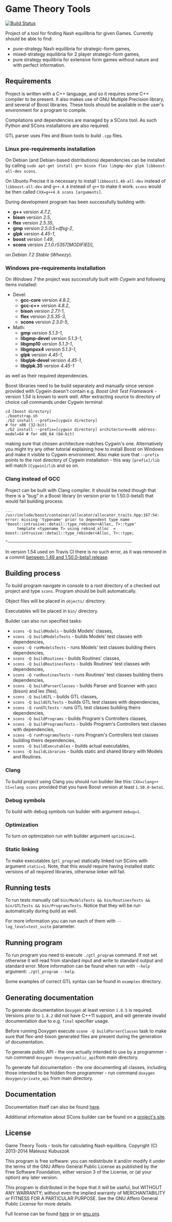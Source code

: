 # Game Theory Tools

[![Build Status](https://travis-ci.org/MateuszKubuszok/GameTheoryTools.png)](https://travis-ci.org/MateuszKubuszok/GameTheoryTools)

Project of a tool for finding Nash equilibria for given Games. Currently should be able to find:

* pure-strategy Nash equilibria for strategic-form games,
* mixed-strategy equilibria for 2 player strategic-form games,
* pure strategy equilibria for extensive form games without nature and with perfect information.


## Requirements

Project is written with a C++ language, and so it requires some C++ compiler to be present. It also makes
use of GNU Multiple Precision library, and several of Boost libraries. These tools should be available in
the user's environment for a program to compile.

Compilations and dependencies are managed by a SCons tool. As such Python and SCons installations are also
required.

GTL parser uses Flex and Bison tools to build `.cpp` files.

### Linux pre-requirements installation

On Debian (and Debian-based distributions) dependencies can be installed by calling
`sudo apt-get install g++ bison flex libgmp-dev glpk libboost-all-dev scons`.

On Ubuntu Precise it is necessary to install `libboost1.48-all-dev` instead of `libboost-all-dev` and
`g++-4.8` instead of `g++` to make it work. `scons` would be then called  `CXX=g++4.8 scons [arguments]`.

During development program has been successfully building with:

 * **g++** version *4.7.2*,
 * **bison** version *2.5*,
 * **flex** version *2.5.35*,
 * **gmp** version *2.5.0.5+dfsg-2*,
 * **glpk** version *4.45-1*,
 * **boost** version *1.49*,
 * **scons** version *2.1.0.r5357[MODIFIED]*,

on *Debian 7.2 Stable* (*Wheezy*).

### Windows pre-requirements installation

On *Windows 7* the project was successfully built with *Cygwin* and following items installed:

 * Devel:
    * **gcc-core** version *4.8.2*,
    * **gcc-c++** version *4.8.2*,
    * **bison** version *2.7.1-1*,
    * **flex** version *2.5.35-3*,
    * **scons** version *2.3.0-5*,
 * Math:
    * **gmp** version *5.1.3-1*,
    * **libgmp-devel** version *5.1.3-1*,
    * **libgmp10** version *5.1.3-1*,
    * **libgmpxx4** version *5.1.3-1*,
    * **glpk** version *4.45-1*,
    * **libglpk-devel** version *4.45-1*,
    * **libglpk.35** version *4.45-1*

as well as their required dependencies.

Boost libraries need to be build separately and manually since version provided with Cygwin doesn't contain e.g.
*Boost Unit Test Framework* - version *1.54* is known to work well. After extracting source to directory of
choice call commands under Cygwin terminal:

    cd [boost directory]
    ./bootstrap.sh
    ./b2 install --prefix=[cygwin directory]                                   # for x86 (32-bit)
    ./b2 install --prefix=[cygwin directory] architecture=x86 address-model=64 # for x86_64 (64-bit)

making sure that chosen architecture matches Cygwin's one. Alternatively you might try any other tutorial
explaining how to install Boost on Windows and make it visible to Cygwin environment. Also make sure that
`--prefix` points to the root directory of Cygwin installation - this way `[prefix]/lib` will match
`[Cygwin]/lib` and so on.

### Clang instead of GCC

Project can be built with Clang compiler. It should be noted though that there is a "bug" in a Boost library
(in version prior to 1.50.0-beta1) that would fail building process:

    ...
    /usr/include/boost/container/allocator/allocator_traits.hpp:167:54: error: missing 'typename' prior to dependent type name 'boost::intrusive::detail::type_rebinder<Alloc, T>::type'
         template <typename T> using rebind_alloc  = boost::intrusive::detail::type_rebinder<Alloc, T>::type;
                                                     ^~~~~~~~~~~~~~~~~~~~~~~~~~~~~~~~~~~~~~~~~~~~~~~~~~~~~~~

In version 1.54 used on Travis CI there is no such error, as it was removed in a commit
[between 1.49 and 1.50.0-beta1 release](https://github.com/boostorg/container/commit/7f1456c30fa5ed58af912d67352f55bc961be55e).


## Building process

To build program navigate in console to a root directory of a checked out project and type `scons`. Program
should be built automatically.

Object files will be placed in `objects/` directory.

Executables  will be placed in `bin/` directory.

Builder can also run specified tasks:

 * `scons -Q buildModels` - builds Models' classes,
 * `scons -Q buildModelsTests` - builds Models' test classes with dependencies,
 * `scons -Q runModelsTests` - runs Models' test classes building theirs dependencies,
 * `scons -Q buildRoutines` - builds Routines' classes,
 * `scons -Q buildRoutinesTests` - builds Routines' test classes with dependencies,
 * `scons -Q runRoutinesTests` - runs Routines' test classes building theirs dependencies,
 * `scons -Q buildParserClasses` - builds Parser and Scanner with yacc (bison) and lex (flex),
 * `scons -Q buildGTL` - builds GTL classes,
 * `scons -Q buildGTLTests` - builds GTL test classes with dependencies,
 * `scons -Q runGTLTests` - runs GTL test classes building theirs dependencies,
 * `scons -Q buildPrograms` - builds Program's Controllers classes,
 * `scons -Q buildProgramsTests` - builds Program's Controllers test classes with dependencies,
 * `scons -Q runProgramsTests` - runs Program's Controllers test classes building theirs dependencies,
 * `scons -Q buildExecutables` - builds actual executables,
 * `scons -Q buildLibraries` - builds static and shared library with Models and Routines.

### Clang

To build project using Clang you should run builder like this: `CXX=clang++ CC=clang scons` provided
that you have Boost version at least `1.50.0-beta1`.

### Debug symbols

To build with debug symbols run builder with argument `debug=1`.

### Optimization

To turn on optimization run with builder argument `optimize=1`.

### Static linking

To make executables (`gtl_program`) statically linked run SCons with argument `static=1`. Note, that this
would require having installed static versions of all required libraries, otherwise linker will fail.


## Running tests

To run tests manually call
`bin/ModelsTests && bin/RoutinesTests && bin/GTLTests && bin/ProgramsTests`.
Notice that they will be run automatically during build as well.

For more information you can run each of them with `--log_level=test_suite` parameter.


## Running program

To run program you need to execute `./gtl_program` command. If not set otherwise it will read from standard
input and write to standard output and standard error. More information can be found when run with `--help`
argument: `./gtl_program --help`.

Some examples of correct GTL syntax can be found in `examples` directory.


## Generating documentation

To generate documentation `Doxygen` at least version `1.8.5` is required. Versions prior to `1.8.2` did not
have C++11 support, and will generate invalid documentation due to e.g. `final` specifier usage.

Before running Doxygen execute `scone -Q buildParserClasses` task to make sure that flex-and-bison generated
files are present during the generation of documentation.

To generate public API - the one actually intended to use by a programmer - run command
`doxygen doxygen/public_api`from main directory.

To generate full documentation - the one documenting all classes, including those intended to be hidden from
programmer - run command `doxygen doxygen/private_api` from main directory.


## Documentation

Documentation itself can also be found [here](https://github.com/MateuszKubuszok/GameTheoryTools/wiki).

Additional information about SCons builder can be found on a [project's site](http://www.scons.org/).


## License

Game Theory Tools - tools for calculating Nash equilibria.
Copyright (C) 2013-2014  Mateusz Kubuszok

This program is free software: you can redistribute it and/or modify it under the terms of the GNU Affero
General Public License as published by the Free Software Foundation, either version 3 of the License, or
(at your option) any later version.

This program is distributed in the hope that it will be useful, but WITHOUT ANY WARRANTY; without even the
implied warranty of MERCHANTABILITY or FITNESS FOR A PARTICULAR PURPOSE.  See the GNU Affero General Public
License for more details.

Full license can be found [here](LICENSE.md) or on [gnu.org](http://www.gnu.org/licenses/).
